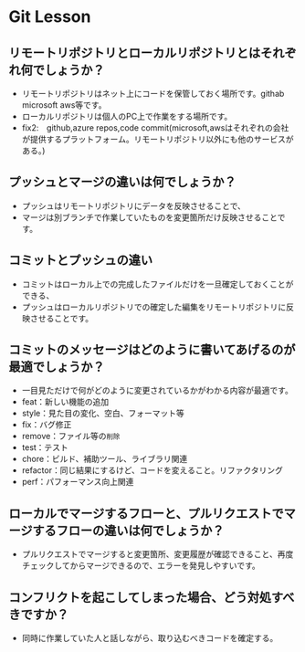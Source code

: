 # Git Lesson

## リモートリポジトリとローカルリポジトリとはそれぞれ何でしょうか？
- リモートリポジトリはネット上にコードを保管しておく場所です。githab microsoft aws等です。
- ローカルリポジトリは個人のPC上で作業をする場所です。
- fix2:　github,azure repos,code commit(microsoft,awsはそれぞれの会社が提供するプラットフォーム。リモートリポジトリ以外にも他のサービスがある。)

## プッシュとマージの違いは何でしょうか？
- プッシュはリモートリポジトリにデータを反映させることで、
- マージは別ブランチで作業していたものを変更箇所だけ反映させることです。


## コミットとプッシュの違い
- コミットはローカル上での完成したファイルだけを一旦確定しておくことができる、
- プッシュはローカルリポジトリでの確定した編集をリモートリポジトリに反映させることです。


## コミットのメッセージはどのように書いてあげるのが最適でしょうか？
- 一目見ただけで何がどのように変更されているかがわかる内容が最適です。
- feat：新しい機能の追加
- style：見た目の変化、空白、フォーマット等
- fix：バグ修正
- remove：ファイル等の`削除`
- test：テスト
- chore：ビルド、補助ツール、ライブラリ関連
- refactor：同じ結果にするけど、コードを変えること。リファクタリング
- perf：パフォーマンス向上関連


## ローカルでマージするフローと、プルリクエストでマージするフローの違いは何でしょうか？
- プルリクエストでマージすると変更箇所、変更履歴が確認できること、再度チェックしてからマージできるので、エラーを発見しやすいです。


## コンフリクトを起こしてしまった場合、どう対処すべきですか？
- 同時に作業していた人と話しながら、取り込むべきコードを確定する。
